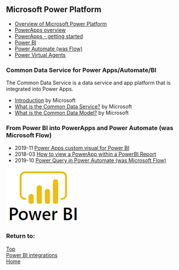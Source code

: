 ## Microsoft Power Platform
- [Overview of Microsoft Power Platform](https://powerplatform.microsoft.com/en-gb/)
- [PowerApps overview](https://powerapps.microsoft.com/en-us/)
- [PowerApps - getting started](https://azure.microsoft.com/en-gb/products/powerapps/)
- [Power BI](https://powerbi.microsoft.com/)
- [Power Automate (was Flow)](https://flow.microsoft.com/en-us/)
- [Power Virtual Agents](https://powervirtualagents.microsoft.com/en-us/)


### Common Data Service for Power Apps/Automate/BI

  The Common Data Service is a data service and app platform that is integrated into Power Apps.
  - [Introduction](https://powerapps.microsoft.com/en-us/common-data-service/) by Microsoft
  - [What is the Common Data Service?](https://docs.microsoft.com/en-us/powerapps/maker/common-data-service/data-platform-intro) by Microsoft
  - [What is the Common Data Model?](https://powerplatform.microsoft.com/en-us/common-data-model/) by Microsoft


### From Power BI into PowerApps and Power Automate (was Microsoft Flow)

  - 2019-11 [Power Apps custom visual for Power BI](https://docs.microsoft.com/en-gb/powerapps/maker/canvas-apps/powerapps-custom-visual)
  - 2018-03 [How to view a PowerApp within a PowerBI Report](https://docs.microsoft.com/en-gb/powerapps/maker/canvas-apps/embed-powerapps-powerbi)
  - 2019-10 [Power Query in Power Automate (was Microsoft Flow)](https://hatfullofdata.blog/power-query-in-microsoft-flow-1/)



[![Microsoft Power BI main page](images/power-bi-logo.png "click image to follow link")](https://powerbi.microsoft.com/en-us/)

### Return to: 
[Top](#microsoft-power-platform)<br>
[Power BI integrations](https://beyondpowerbi.com/Power-BI-integrations)<br>
[Home](https://beyondpowerbi.com/)
